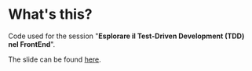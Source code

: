 # What's this?

Code used for the session "**Esplorare il  Test-Driven Development (TDD) nel FrontEnd**".

The slide can be found [here](https://speakerdeck.com/gixlg/esplorare-il-test-driven-development-tdd-nel-frontend).
